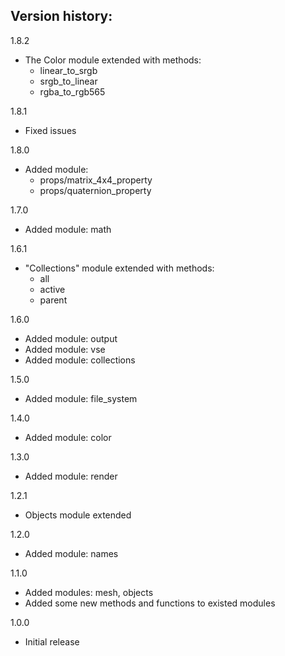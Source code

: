 Version history:
-

1.8.2
- The Color module extended with methods:
  - linear_to_srgb
  - srgb_to_linear
  - rgba_to_rgb565

1.8.1
- Fixed issues

1.8.0
- Added module:
  - props/matrix_4x4_property
  - props/quaternion_property

1.7.0
- Added module: math

1.6.1
- "Collections" module extended with methods:
  - all
  - active
  - parent

1.6.0
- Added module: output
- Added module: vse
- Added module: collections

1.5.0
- Added module: file_system

1.4.0
- Added module: color

1.3.0
- Added module: render

1.2.1
- Objects module extended

1.2.0
- Added module: names

1.1.0
- Added modules: mesh, objects
- Added some new methods and functions to existed modules

1.0.0
- Initial release
